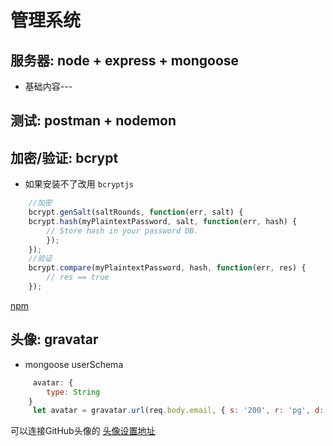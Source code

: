 # 管理系统

## 服务器: node + express + mongoose
* 基础内容---
## 测试: postman + nodemon

## 加密/验证: bcrypt
* 如果安装不了改用 `bcryptjs`
``` js
    //加密
    bcrypt.genSalt(saltRounds, function(err, salt) {
    bcrypt.hash(myPlaintextPassword, salt, function(err, hash) {
        // Store hash in your password DB.
        });
    });
    //验证
    bcrypt.compare(myPlaintextPassword, hash, function(err, res) {
        // res == true
    });
```
[npm](https://www.npmjs.com/package/bcrypt)

## 头像: gravatar
* mongoose userSchema 
``` js
     avatar: {
        type: String
    }
     let avatar = gravatar.url(req.body.email, { s: '200', r: 'pg', d: 'mm' });
```
可以连接GitHub头像的 [头像设置地址](http://cn.gravatar.com/)
